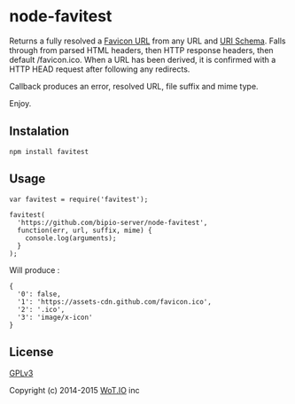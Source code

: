 node-favitest
=============

Returns a fully resolved a [Favicon URL](http://en.wikipedia.org/wiki/Favicon) from any URL and [URI Schema](http://en.wikipedia.org/wiki/URI_scheme).  Falls through from parsed HTML headers, then HTTP response headers, then default /favicon.ico. When a URL has been derived, it is confirmed with a HTTP HEAD request after following any redirects.

Callback produces an error, resolved URL, file suffix and mime type.

Enjoy.

## Instalation

`npm install favitest`

## Usage

```
var favitest = require('favitest');

favitest(
  'https://github.com/bipio-server/node-favitest',
  function(err, url, suffix, mime) {
    console.log(arguments);
  }
);
```

Will produce :

```
{
  '0': false,
  '1': 'https://assets-cdn.github.com/favicon.ico',
  '2': '.ico',
  '3': 'image/x-icon'
}
```

## License

[GPLv3](gpl-3.0.txt)

Copyright (c) 2014-2015 [WoT.IO](http://wot.io) inc
